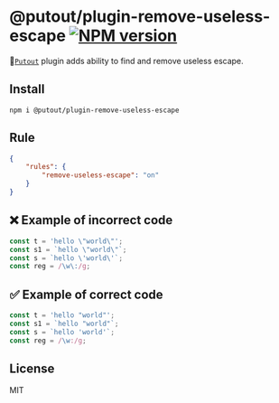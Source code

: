 # @putout/plugin-remove-useless-escape [![NPM version][NPMIMGURL]][NPMURL]

[NPMIMGURL]: https://img.shields.io/npm/v/@putout/plugin-remove-useless-escape.svg?style=flat&longCache=true
[NPMURL]: https://npmjs.org/package/@putout/plugin-remove-useless-escape"npm"

🐊[`Putout`](https://github.com/coderaiser/putout) plugin adds ability to find and remove useless escape.

## Install

```
npm i @putout/plugin-remove-useless-escape
```

## Rule

```json
{
    "rules": {
        "remove-useless-escape": "on"
    }
}
```

## ❌ Example of incorrect code

```js
const t = 'hello \"world\"';
const s1 = `hello \"world\"`;
const s = `hello \'world\'`;
const reg = /\w\:/g;
```

## ✅ Example of correct code

```js
const t = 'hello "world"';
const s1 = `hello "world"`;
const s = `hello 'world'`;
const reg = /\w:/g;
```

## License

MIT

